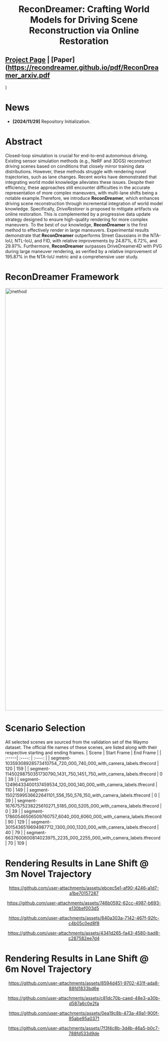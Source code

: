 <div align="center">   
  
# ReconDreamer: Crafting World Models for Driving Scene Reconstruction via Online Restoration
</div>

 
## [Project Page](https://recondreamer.github.io/) | [Paper](https://recondreamer.github.io/pdf/ReconDreamer_arxiv.pdf
)

# News
- **[2024/11/29]** Repository Initialization.

# Abstract 
Closed-loop simulation is crucial for end-to-end autonomous driving. Existing sensor simulation methods (e.g., NeRF and 3DGS) reconstruct driving scenes based on conditions that closely mirror training data distributions. However, these methods struggle with rendering novel trajectories, such as lane changes. Recent works have demonstrated that integrating world model knowledge alleviates these issues. Despite their efficiency, these approaches still encounter difficulties in the accurate representation of more complex maneuvers, with multi-lane shifts being a notable example.Therefore, we introduce **ReconDreamer**, which enhances driving scene reconstruction through incremental integration of world model knowledge. Specifically, *DriveRestorer* is proposed to mitigate artifacts via online restoration. This is complemented by a progressive data update strategy designed to ensure high-quality rendering for more complex maneuvers. To the best of our knowledge, **ReconDreamer** is the first method to effectively render in large maneuvers. Experimental results demonstrate that **ReconDreamer** outperforms Street Gaussians in the NTA-IoU, NTL-IoU, and FID, with relative improvements by 24.87%, 6.72%, and 29.97%. Furthermore, **ReconDreamer** surpasses DriveDreamer4D with PVG during large maneuver rendering, as verified by a relative improvement of 195.87% in the NTA-IoU metric and a comprehensive user study.
# ReconDreamer Framework

<img width="1349" alt="method" src="https://github.com/user-attachments/assets/e9d52662-f657-4d56-8b4c-aab8de2549c9">

# Scenario Selection

All selected scenes are sourced from the validation set of the Waymo dataset. The official file names of these scenes, are listed along with their respective starting and ending frames.
| Scene | Start Frame | End Frame |
| :-----| :----: | :----: |
| segment-10359308928573410754_720_000_740_000_with_camera_labels.tfrecord | 120 | 159 |
| segment-11450298750351730790_1431_750_1451_750_with_camera_labels.tfrecord | 0 | 39 |
| segment-12496433400137459534_120_000_140_000_with_camera_labels.tfrecord | 110 | 149 |
| segment-15021599536622641101_556_150_576_150_with_camera_labels.tfrecord | 0 | 39 |
| segment-16767575238225610271_5185_000_5205_000_with_camera_labels.tfrecord | 0 | 39 |
| segment-17860546506509760757_6040_000_6060_000_with_camera_labels.tfrecord | 90 | 129 |
| segment-3015436519694987712_1300_000_1320_000_with_camera_labels.tfrecord | 40 | 79 |
| segment-6637600600814023975_2235_000_2255_000_with_camera_labels.tfrecord | 70 | 109 |

# Rendering Results in Lane Shift @ 3m Novel Trajectory
<div align="center">   

https://github.com/user-attachments/assets/ebcec5e1-af90-4246-a1d7-a1be70157287

</div>
<div align="center">   

https://github.com/user-attachments/assets/746b0592-62cc-4987-b693-e130bef003d5

</div>
<div align="center">   

https://github.com/user-attachments/assets/840a303a-7142-467f-92fc-c4b05c0ed8f8

</div>
<div align="center">   
  
https://github.com/user-attachments/assets/4341d265-fa43-4580-bad8-c287582ee7d4

</div>

# Rendering Results in Lane Shift @ 6m Novel Trajectory

<div align="center">   

https://github.com/user-attachments/assets/8594d451-9702-431f-ada8-88fd1833bd6e

</div>
<div align="center">   

https://github.com/user-attachments/assets/c81dc70b-caed-48e3-a30b-d587a6c0e2fa

</div>
<div align="center">   

https://github.com/user-attachments/assets/0ea19c8b-473a-49a1-900f-95abe95a0371

</div>
<div align="center">   

https://github.com/user-attachments/assets/7f3f4c8b-3d4b-46a5-b0c7-788fd533d9de

</div>


</div>


